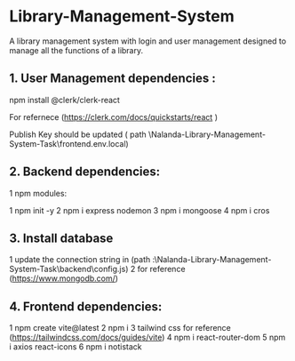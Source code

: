 # Library-Management-System
A library management system with login and user management designed to manage all the functions of a library.

## 1. User Management dependencies :

npm install @clerk/clerk-react

For refernece (https://clerk.com/docs/quickstarts/react )

Publish Key should be updated ( path \Nalanda-Library-Management-System-Task\frontend\.env.local)

## 2. Backend dependencies:

1 npm modules:

  1 npm init -y
  2 npm i express nodemon
  3 npm i mongoose 
  4 npm i cros

## 3. Install database 

  1 update the connection string in (path :\Nalanda-Library-Management-System-Task\backend\config.js)
  2 for reference (https://www.mongodb.com/)

## 4. Frontend dependencies:

  1 npm create vite@latest
  2 npm i
  3 tailwind css for reference (https://tailwindcss.com/docs/guides/vite)
  4 npm i react-router-dom
  5 npm i axios react-icons
  6 npm i notistack
